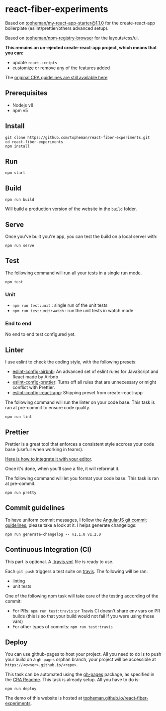 # react-fiber-experiments

Based on [topheman/my-react-app-starter@1.1.0](https://github.com/topheman/my-react-app-starter) for the create-react-app boilerplate (eslint/prettier/others advanced setup).

Based on [topheman/npm-registry-browser](https://github.com/topheman/npm-registry-browser) for the layouts/css/ui.

**This remains an un-ejected create-react-app project, which means that you can:**

- update `react-scripts`
- customize or remove any of the features added

The [original CRA guidelines are still available here](README.cra.md)

## Prerequisites

- Nodejs v8
- npm v5

## Install

```shell
git clone https://github.com/topheman/react-fiber-experiments.git
cd react-fiber-experiments
npm install
```

## Run

```shell
npm start
```

## Build

```shell
npm run build
```

Will build a production version of the website in the `build` folder.

## Serve

Once you've built you're app, you can test the build on a local server with:

```shell
npm run serve
```

## Test

The following command will run all your tests in a single run mode.

```shell
npm test
```

### Unit

- `npm run test:unit` : single run of the unit tests
- `npm run test:unit:watch` : run the unit tests in watch mode

### End to end

No end to end test configured yet.

## Linter

I use eslint to check the coding style, with the following presets:

- [eslint-config-airbnb](https://www.npmjs.com/package/eslint-config-airbnb): An advanced set of eslint rules for JavaScript and React made by Airbnb
- [eslint-config-prettier](https://www.npmjs.com/package/eslint-config-prettier): Turns off all rules that are unnecessary or might conflict with Prettier.
- [eslint-config-react-app](https://www.npmjs.com/package/eslint-config-react-app): Shipping preset from create-react-app

The following command will run the linter on your code base. This task is ran at pre-commit to ensure code quality.

```shell
npm run lint
```

## Prettier

Prettier is a great tool that enforces a consistent style accross your code base (usefull when working in teams).

[Here is how to integrate it with your editor](https://prettier.io/docs/en/editors.html).

Once it's done, when you'll save a file, it will reformat it.

The following command will let you format your code base. This task is ran at pre-commit.

```shell
npm run pretty
```

## Commit guidelines

To have uniform commit messages, I follow the [AngularJS git commit guidelines](https://github.com/angular/angular.js/blob/master/CONTRIBUTING.md#-git-commit-guidelines), please take a look at it. I helps generate changelogs:

```shell
npm run generate-changelog -- v1.1.0 v1.2.0
```

## Continuous Integration (CI)

This part is optional. A [.travis.yml](.travis.yml) file is ready to use.

Each `git push` triggers a test suite on [travis](https://travis-ci.org/topheman/react-fiber-experiments). The following will be ran:

- linting
- unit tests

One of the following npm task will take care of the testing according of the commit:

- For PRs: `npm run test:travis:pr` Travis CI doesn't share env vars on PR builds (this is so that your build would not fail if you were using those vars)
- For other types of commits: `npm run test:travis`

## Deploy

You can use github-pages to host your project. All you need to do is to push your build on a `gh-pages` orphan branch, your project will be accessible at `https://<owner>.github.io/<repo>`.

This task can be automated using the [gh-pages](https://www.npmjs.com/package/gh-pages) package, as specified in the [CRA Readme](README.cra.md#github-pages). This task is already setup. All you have to do is:

```shell
npm run deploy
```

The demo of this website is hosted at [topheman.github.io/react-fiber-experiments](https://topheman.github.io/react-fiber-experiments/).
